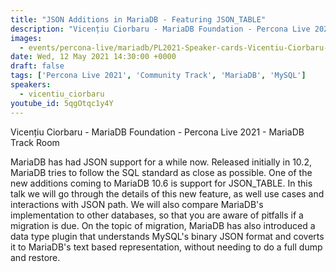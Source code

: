 ```yaml
---
title: "JSON Additions in MariaDB - Featuring JSON_TABLE"
description: "Vicențiu Ciorbaru - MariaDB Foundation - Percona Live 2021 - MariaDB Track Room"
images:
  - events/percona-live/mariadb/PL2021-Speaker-cards-Vicentiu-Ciorbaru-2.jpg
date: Wed, 12 May 2021 14:30:00 +0000
draft: false
tags: ['Percona Live 2021', 'Community Track', 'MariaDB', 'MySQL']
speakers:
  - vicentiu_ciorbaru
youtube_id: 5qgOtqc1y4Y
---
```


Vicențiu Ciorbaru - MariaDB Foundation - Percona Live 2021 - MariaDB Track Room

MariaDB has had JSON support for a while now. Released initially in 10.2, MariaDB tries to follow the SQL standard as close as possible. One of the new additions coming to MariaDB 10.6 is support for JSON_TABLE. In this talk we will go through the details of this new feature, as well use cases and interactions with JSON path. We will also compare MariaDB's implementation to other databases, so that you are aware of pitfalls if a migration is due. On the topic of migration, MariaDB has also introduced a data type plugin that understands MySQL's binary JSON format and coverts it to MariaDB's text based representation, without needing to do a full dump and restore.